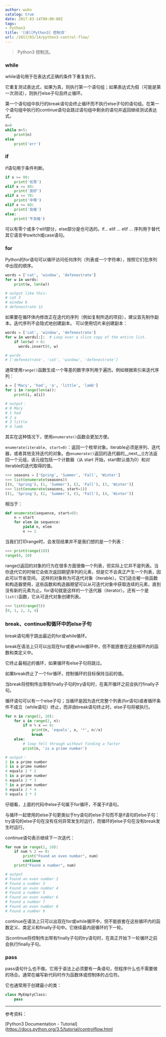 ```yaml
---
author: wukn
catalog: true
date: 2017-03-14T00:00:00Z
tags:
- Python3
title: '[译][Python3] 控制流'
url: /2017/03/14/python3-control-flow/
---
```


> Python3 控制流。

<!--more-->

### while

while语句用于在表达式正确的条件下重复执行。

它重复测试表达式，如果为真，则执行第一个语句组；如果表达式为假（可能是第一次测试），则执行else子句且终止循环。

第一个语句组中执行的break语句会终止循环而不执行else子句的语句组。在第一个语句组中执行的continue语句会跳过语句组中剩余的语句并返回继续测试表达式。

```python
n=0
while n<5:
    print(n)
else
    print('err')
```

### if

if语句用于条件判断。

```python
if x >= 90:
    print('优秀')
elif x >= 80:
    print('良好')
elif x >= 70:
    print('中等')
elif x >= 60:
    print('及格')
else:
    print('不及格')
```

可以有零个或多个elif部分，else部分是也可选的。if... elif ... elif ... 序列用于替代其它语言中switch或case语句。

### for

Python的for语句可以循环访问任何序列（列表或一个字符串），按照它们在序列中出现的顺序。

```python
words = ['cat', 'window', 'defenestrate']
for w in words:
    print(w, len(w))

# output like this:
# cat 3
# window 6
# defenestrate 12
```

如果要在循环体内修改正在迭代的序列（例如复制所选的项目），建议首先制作副本。迭代序列不会隐式地创建副本。 可以使用切片来创建副本：

```python
words = ['cat', 'window', 'defenestrate']
for w in words[:]:  # Loop over a slice copy of the entire list.
    if len(w) > 6:
      words.insert(0, w)

# words
# ['defenestrate', 'cat', 'window', 'defenestrate']
```

通常使用`range()`函数生成一个等差的数字序列用于遍历。例如根据索引来迭代序列：

```python
a = ['Mary', 'had', 'a', 'little', 'lamb']
for i in range(len(a)):
    print(i, a[i])

# output：
# 0 Mary
# 1 had
# 2 a
# 3 little
# 4 lamb
```

其实在这种情况下，使用`enumerate()`函数会更加方便。

`enumerate(iterable, start=0)`：返回一个枚举对象。iterable必须是序列、迭代器，或者其他支持迭代的对象。由`enumerate()`返回的迭代器的__next__()方法返回一个元组，该元组包括一个计数器（从 start 开始，start默认值为0）和对iterable的迭代取得的值。

```python
>>> seasons = ['Spring', 'Summer', 'Fall', 'Winter']
>>> list(enumerate(seasons))
[(0, 'Spring'), (1, 'Summer'), (2, 'Fall'), (3, 'Winter')]
>>> list(enumerate(seasons, start=1))
[(1, 'Spring'), (2, 'Summer'), (3, 'Fall'), (4, 'Winter')]
```

相当于：

```python
def enumerate(sequence, start=0):
    n = start
    for elem in sequence:
        yield n, elem
        n += 1
```

当我们打印range时，会发现结果并不是我们想的是一个列表：

```python
>>> print(range(10))
range(0, 10)
```

range()返回的对象的行为在很多方面很像一个列表，但实际上它并不是列表。当你迭代它的时候它会依次返回期望序列的元素，但是它不会真正产生一个列表，因此可以节省空间。
这样的对象称为可迭代对象（iterable）。它们适合被一些函数和构造器使用，这些函数和构造器期望可以从可迭代对象中获取连续的元素，直到没有新的元素为止。for语句就是这样的一个迭代器（iterator）。还有一个是`list()`函数，它从可迭代对象创建列表。

```python
>>> list(range(5))
[0, 1, 2, 3, 4]
```

### break、continue和循环中的else子句

break语句用于跳出最近的for或while循环。

break在语法上只可以出现在for或者while循环中，但不能嵌套在这些循环内的函数和类定义中。

它终止最相近的循环，如果循环有else子句将跳过。

如果break终止了一个for循环，控制循环的目标保持当前的值。

当break将控制传出带有finally子句的try语句时，在离开循环之前会执行finally子句。

循环语句可以有一个else子句；当循环是因为迭代完整个列表(for语句)或者循环条件不成立（while语句）终止，而非由break语句终止时，else子句将被执行。

```python
for n in range(2, 10):
    for x in range(2, n):
        if n % x == 0:
            print(n, 'equals', x, '*', n//x)
            break
    else:
        # loop fell through without finding a factor
        print(n, 'is a prime number')

# output：
2 is a prime number
3 is a prime number
4 equals 2 * 2
5 is a prime number
6 equals 2 * 3
7 is a prime number
8 equals 2 * 4
9 equals 3 * 3
```

仔细看，上面的代码中else子句属于for循环，不属于if语句。

与循环一起使用的else子句更类似于try语句的else子句而不是if语句的else子句：try语句的else子句在没有任何异常发生时运行，而循环的else子句在没有break发生时运行。

continue语句表示继续下一次迭代：

```python
for num in range(2, 10):
    if num % 2 == 0:
        print("Found an even number", num)
        continue
    print("Found a number", num)

# output
# Found an even number 2
# Found a number 3
# Found an even number 4
# Found a number 5
# Found an even number 6
# Found a number 7
# Found an even number 8
# Found a number 9
```

continue在语法上只可以出现在for或while循环中，但不能嵌套在这些循环内的函数定义、类定义和finally子句中。它继续最内层循环的下一轮。

当continue将控制传出带有finally子句的try语句时，在真正开始下一轮循环之前会执行finally子句。

### pass

pass语句什么也不做。它用于语法上必须要有一条语句，但程序什么也不需要做的场合。通常在编写新代码时作为函数体或控制体的占位符。

它也通常用于创建最小的类：

```python
class MyEmptyClass:
    pass
```

---

参考资料：

[Python3 Documentation - Tutorial](https://docs.python.org/3.5/tutorial/controlflow.html
